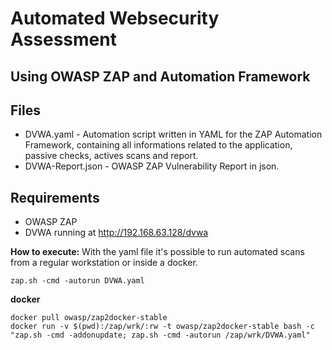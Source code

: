 # Automated Websecurity Assessment 
## Using OWASP ZAP and Automation Framework

## Files
- DVWA.yaml - Automation script written in YAML for the ZAP Automation Framework, containing all informations related to the application, passive checks, actives scans and report.
- DVWA-Report.json - OWASP ZAP Vulnerability Report in json.

## Requirements
- OWASP ZAP
- DVWA running at http://192.168.63.128/dvwa


**How to execute:**
With the yaml file it's possible to run automated scans from a regular workstation or inside a docker.
```
zap.sh -cmd -autorun DVWA.yaml
```

**docker**
```
docker pull owasp/zap2docker-stable
docker run -v $(pwd):/zap/wrk/:rw -t owasp/zap2docker-stable bash -c "zap.sh -cmd -addonupdate; zap.sh -cmd -autorun /zap/wrk/DVWA.yaml"
```
